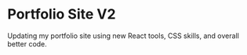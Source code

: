 # Portfolio Site V2
Updating my portfolio site using new React tools, CSS skills, and overall better code.